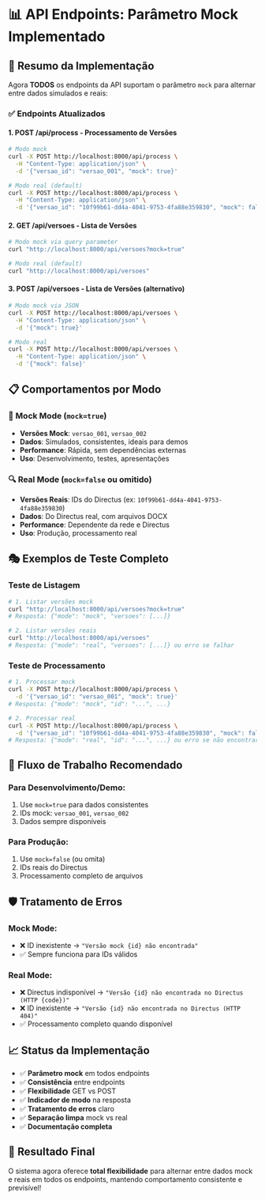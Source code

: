 # 📊 API Endpoints: Parâmetro Mock Implementado

## 🎯 Resumo da Implementação

Agora **TODOS** os endpoints da API suportam o parâmetro `mock` para alternar entre dados simulados e reais:

### ✅ Endpoints Atualizados

#### 1. **POST /api/process** - Processamento de Versões

```bash
# Modo mock
curl -X POST http://localhost:8000/api/process \
  -H "Content-Type: application/json" \
  -d '{"versao_id": "versao_001", "mock": true}'

# Modo real (default)
curl -X POST http://localhost:8000/api/process \
  -H "Content-Type: application/json" \
  -d '{"versao_id": "10f99b61-dd4a-4041-9753-4fa88e359830", "mock": false}'
```

#### 2. **GET /api/versoes** - Lista de Versões

```bash
# Modo mock via query parameter
curl "http://localhost:8000/api/versoes?mock=true"

# Modo real (default)
curl "http://localhost:8000/api/versoes"
```

#### 3. **POST /api/versoes** - Lista de Versões (alternativo)

```bash
# Modo mock via JSON
curl -X POST http://localhost:8000/api/versoes \
  -H "Content-Type: application/json" \
  -d '{"mock": true}'

# Modo real
curl -X POST http://localhost:8000/api/versoes \
  -H "Content-Type: application/json" \
  -d '{"mock": false}'
```

## 📋 Comportamentos por Modo

### 🔧 Mock Mode (`mock=true`)

- **Versões Mock**: `versao_001`, `versao_002`
- **Dados**: Simulados, consistentes, ideais para demos
- **Performance**: Rápida, sem dependências externas
- **Uso**: Desenvolvimento, testes, apresentações

### 🔍 Real Mode (`mock=false` ou omitido)

- **Versões Reais**: IDs do Directus (ex: `10f99b61-dd4a-4041-9753-4fa88e359830`)
- **Dados**: Do Directus real, com arquivos DOCX
- **Performance**: Dependente da rede e Directus
- **Uso**: Produção, processamento real

## 🎭 Exemplos de Teste Completo

### Teste de Listagem

```bash
# 1. Listar versões mock
curl "http://localhost:8000/api/versoes?mock=true"
# Resposta: {"mode": "mock", "versoes": [...]}

# 2. Listar versões reais
curl "http://localhost:8000/api/versoes"
# Resposta: {"mode": "real", "versoes": [...]} ou erro se falhar
```

### Teste de Processamento

```bash
# 1. Processar mock
curl -X POST http://localhost:8000/api/process \
  -d '{"versao_id": "versao_001", "mock": true}'
# Resposta: {"mode": "mock", "id": "...", ...}

# 2. Processar real
curl -X POST http://localhost:8000/api/process \
  -d '{"versao_id": "10f99b61-dd4a-4041-9753-4fa88e359830", "mock": false}'
# Resposta: {"mode": "real", "id": "...", ...} ou erro se não encontrar
```

## 🔄 Fluxo de Trabalho Recomendado

### Para Desenvolvimento/Demo:

1. Use `mock=true` para dados consistentes
2. IDs mock: `versao_001`, `versao_002`
3. Dados sempre disponíveis

### Para Produção:

1. Use `mock=false` (ou omita)
2. IDs reais do Directus
3. Processamento completo de arquivos

## 🛡️ Tratamento de Erros

### Mock Mode:

- ❌ ID inexistente → `"Versão mock {id} não encontrada"`
- ✅ Sempre funciona para IDs válidos

### Real Mode:

- ❌ Directus indisponível → `"Versão {id} não encontrada no Directus (HTTP {code})"`
- ❌ ID inexistente → `"Versão {id} não encontrada no Directus (HTTP 404)"`
- ✅ Processamento completo quando disponível

## 📈 Status da Implementação

- ✅ **Parâmetro mock** em todos endpoints
- ✅ **Consistência** entre endpoints
- ✅ **Flexibilidade** GET vs POST
- ✅ **Indicador de modo** na resposta
- ✅ **Tratamento de erros** claro
- ✅ **Separação limpa** mock vs real
- ✅ **Documentação completa**

## 🎉 Resultado Final

O sistema agora oferece **total flexibilidade** para alternar entre dados mock e reais em todos os endpoints, mantendo comportamento consistente e previsível!
